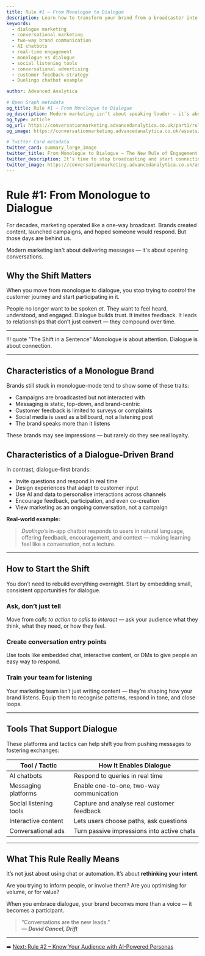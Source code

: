 ```yaml
---
title: Rule #1 – From Monologue to Dialogue
description: Learn how to transform your brand from a broadcaster into a participant. Shift from one-way messaging to real-time, trust-building customer dialogue.
keywords:
  - dialogue marketing
  - conversational marketing
  - two-way brand communication
  - AI chatbots
  - real-time engagement
  - monologue vs dialogue
  - social listening tools
  - conversational advertising
  - customer feedback strategy
  - Duolingo chatbot example

author: Advanced Analytica

# Open Graph metadata
og_title: Rule #1 – From Monologue to Dialogue
og_description: Modern marketing isn’t about speaking louder — it’s about listening better. Discover how to start real-time conversations that build trust and loyalty.
og_type: article
og_url: https://conversationmarketing.advancedanalytica.co.uk/part1/rule-1-monologue-to-dialogue
og_image: https://conversationmarketing.advancedanalytica.co.uk/assets/logos/0.5x/Brando_9@0.5x.png

# Twitter Card metadata
twitter_card: summary_large_image
twitter_title: From Monologue to Dialogue – The New Rule of Engagement
twitter_description: It’s time to stop broadcasting and start connecting. Learn how real-time conversation turns marketing into relationship-building.
twitter_image: https://conversationmarketing.advancedanalytica.co.uk/assets/logos/0.5x/Brando_9@0.5x.png
---
```



# Rule #1: From Monologue to Dialogue

For decades, marketing operated like a one-way broadcast. Brands created content, launched campaigns, and hoped someone would respond. But those days are behind us.

Modern marketing isn't about delivering messages — it's about opening conversations.

## Why the Shift Matters

When you move from monologue to dialogue, you stop trying to *control* the customer journey and start participating in it.

People no longer want to be spoken *at*. They want to feel heard, understood, and engaged. Dialogue builds trust. It invites feedback. It leads to relationships that don’t just convert — they compound over time.

---

!!! quote "The Shift in a Sentence"
    Monologue is about attention. Dialogue is about connection.

---

## Characteristics of a Monologue Brand

Brands still stuck in monologue-mode tend to show some of these traits:

- Campaigns are broadcasted but not interacted with
- Messaging is static, top-down, and brand-centric
- Customer feedback is limited to surveys or complaints
- Social media is used as a billboard, not a listening post
- The brand speaks more than it listens

These brands may see impressions — but rarely do they see real loyalty.

## Characteristics of a Dialogue-Driven Brand

In contrast, dialogue-first brands:

- Invite questions and respond in real time
- Design experiences that adapt to customer input
- Use AI and data to personalise interactions across channels
- Encourage feedback, participation, and even co-creation
- View marketing as an ongoing conversation, not a campaign

**Real-world example:**
> *Duolingo*’s in-app chatbot responds to users in natural language, offering feedback, encouragement, and context — making learning feel like a conversation, not a lecture.

---

## How to Start the Shift

You don’t need to rebuild everything overnight. Start by embedding small, consistent opportunities for dialogue.

### Ask, don’t just tell

Move from *calls to action* to *calls to interact* — ask your audience what they think, what they need, or how they feel.

### Create conversation entry points

Use tools like embedded chat, interactive content, or DMs to give people an easy way to respond.

### Train your team for listening

Your marketing team isn’t just writing content — they’re shaping how your brand listens. Equip them to recognise patterns, respond in tone, and close loops.

---

## Tools That Support Dialogue

These platforms and tactics can help shift you from pushing messages to fostering exchanges:

| Tool / Tactic            | How It Enables Dialogue                    |
|--------------------------|--------------------------------------------|
| AI chatbots              | Respond to queries in real time            |
| Messaging platforms      | Enable one-to-one, two-way communication   |
| Social listening tools   | Capture and analyse real customer feedback |
| Interactive content      | Lets users choose paths, ask questions     |
| Conversational ads       | Turn passive impressions into active chats |

---

## What This Rule Really Means

It’s not just about using chat or automation. It’s about **rethinking your intent**.

Are you trying to inform people, or involve them? Are you optimising for volume, or for value?

When you embrace dialogue, your brand becomes more than a voice — it becomes a participant.

> “Conversations are the new leads.”  
> — ***David Cancel, Drift***

---

➡️ [Next: Rule #2 – Know Your Audience with AI-Powered Personas](rule-2-ai-personas.md)
